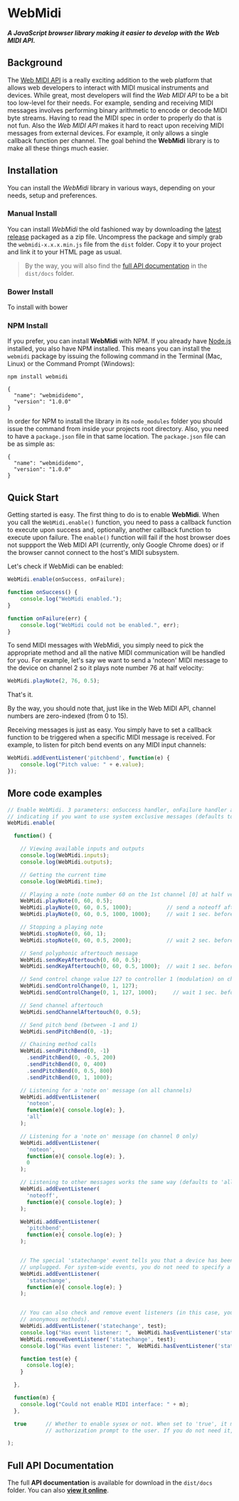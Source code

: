 # WebMidi
_**A JavaScript browser library making it easier to develop with the *Web MIDI API*.**_

## Background

The [Web MIDI API](https://webaudio.github.io/web-midi-api/) is a really exciting addition
to the web platform that allows web developers to interact with MIDI musical instruments 
and devices. While great, most developers will find the *Web MIDI API* to be a bit too 
low-level for their needs. For example, sending and receiving MIDI messages involves 
performing binary arithmetic to encode or decode MIDI byte streams. Having to read the 
MIDI spec in order to properly do that is not fun. Also the *Web MIDI API* makes it hard 
to react upon receiving MIDI messages from external devices. For example, it only allows a 
single callback function per channel. The goal behind the **WebMidi** library is to make
all these things much easier.

## Installation

You can install the *WebMidi* library in various ways, depending on your needs, setup and 
preferences.

### Manual Install

You can install *WebMidi* the old fashioned way by downloading the
[latest release](https://github.com/cotejp/webmidi/releases) packaged as a zip file.
Uncompress the package and simply grab the `webmidi-x.x.x.min.js` file from the `dist` 
folder. Copy it to your project and link it to your HTML page as usual. 

>By the way, you will also find the 
[full API documentation](http://cotejp.github.io/webmidi/classes/WebMidi.html) in the 
`dist/docs` folder.

### Bower Install

To install with bower


### NPM Install

If you prefer, you can install **WebMidi** with NPM. If you already have 
[Node.js](https://nodejs.org/) installed, you also have NPM installed. This means you can 
install the `webmidi` package by issuing the following command in the Terminal (Mac, 
Linux) or the Command Prompt (Windows):

    npm install webmidi
    
    {
      "name": "webmididemo",
      "version": "1.0.0"
    }
    
In order for NPM to install the library in its `node_modules` folder you should issue the 
command from inside your projects root directory. Also, you need to have a `package.json`
file in that same location. The `package.json` file can be as simple as:

    {
      "name": "webmididemo",
      "version": "1.0.0"
    }

## Quick Start

Getting started is easy. The first thing to do is to enable **WebMidi**. When you call the
`WebMidi.enable()` function, you need to pass a callback function to execute upon success
and, optionally, another callback function to execute upon failure. The `enable()` 
function will fail if the host browser does not suppport the Web MIDI API (currently, only 
Google Chrome does) or if the browser cannot connect to the host's MIDI subsystem.

Let's check if WebMidi can be enabled: 

```javascript
WebMidi.enable(onSuccess, onFailure);

function onSuccess() {
    console.log("WebMidi enabled.");
}

function onFailure(err) {
    console.log("WebMidi could not be enabled.", err);
}
```

To send MIDI messages with WebMidi, you simply need to pick the appropriate method and all
the native MIDI communication will be handled for you. For example, let's say we want to
send a 'noteon' MIDI message to the device on channel 2 so it plays note number 76 at half
velocity:

```javascript
WebMidi.playNote(2, 76, 0.5);
```

That's it.

By the way, you should note that, just like in the Web MIDI API, channel numbers are
zero-indexed (from 0 to 15).

Receiving messages is just as easy. You simply have to set a callback function to be
triggered when a specific MIDI message is received. For example, to listen for pitch bend
events on any MIDI input channels:

```javascript
WebMidi.addEventListener('pitchbend', function(e) {
    console.log("Pitch value: " + e.value);
});
```

## More code examples

```javascript
// Enable WebMidi. 3 parameters: onSuccess handler, onFailure handler and boolean
// indicating if you want to use system exclusive messages (defaults to false).
WebMidi.enable(

  function() { 

    // Viewing available inputs and outputs
    console.log(WebMidi.inputs);
    console.log(WebMidi.outputs);

    // Getting the current time
    console.log(WebMidi.time);

    // Playing a note (note number 60 on the 1st channel [0] at half velocity)
    WebMidi.playNote(0, 60, 0.5);
    WebMidi.playNote(0, 60, 0.5, 1000);           // send a noteoff after 1 sec.
    WebMidi.playNote(0, 60, 0.5, 1000, 1000);     // wait 1 sec. before playing

    // Stopping a playing note
    WebMidi.stopNote(0, 60, 1);
    WebMidi.stopNote(0, 60, 0.5, 2000);           // wait 2 sec. before stopping

    // Send polyphonic aftertouch message
    WebMidi.sendKeyAftertouch(0, 60, 0.5);
    WebMidi.sendKeyAftertouch(0, 60, 0.5, 1000);  // wait 1 sec. before sending

    // Send control change value 127 to controller 1 (modulation) on channel 0
    WebMidi.sendControlChange(0, 1, 127);
    WebMidi.sendControlChange(0, 1, 127, 1000);     // wait 1 sec. before sending

    // Send channel aftertouch
    WebMidi.sendChannelAftertouch(0, 0.5);

    // Send pitch bend (between -1 and 1)
    WebMidi.sendPitchBend(0, -1);

    // Chaining method calls
    WebMidi.sendPitchBend(0, -1)
      .sendPitchBend(0, -0.5, 200)
      .sendPitchBend(0, 0, 400)
      .sendPitchBend(0, 0.5, 800)
      .sendPitchBend(0, 1, 1000);

    // Listening for a 'note on' message (on all channels)
    WebMidi.addEventListener(
      'noteon',
      function(e){ console.log(e); },
      'all'
    );

    // Listening for a 'note on' message (on channel 0 only)
    WebMidi.addEventListener(
      'noteon',
      function(e){ console.log(e); },
      0
    );

    // Listening to other messages works the same way (defaults to 'all' channels)
    WebMidi.addEventListener(
      'noteoff',
      function(e){ console.log(e); }
    );

    WebMidi.addEventListener(
      'pitchbend',
      function(e){ console.log(e); }
    );


    // The special 'statechange' event tells you that a device has been plugged or
    // unplugged. For system-wide events, you do not need to specify a channel.
    WebMidi.addEventListener(
      'statechange',
      function(e){ console.log(e); }
    );


    // You can also check and remove event listeners (in this case, you shouldn't use
    // anonymous methods).
    WebMidi.addEventListener('statechange', test);
    console.log("Has event listener: ",  WebMidi.hasEventListener('statechange', test) );
    WebMidi.removeEventListener('statechange', test);
    console.log("Has event listener: ",  WebMidi.hasEventListener('statechange', test) );

    function test(e) {
      console.log(e);
    }

  },

  function(m) {
    console.log("Could not enable MIDI interface: " + m);
  },

  true      // Whether to enable sysex or not. When set to 'true', it might trigger an
            // authorization prompt to the user. If you do not need it, leave it to false.

);
```

## Full API Documentation

The full **API documentation** is available for download in the `dist/docs` folder. You
can also **[view it online](http://cotejp.github.io/webmidi/classes/WebMidi.html)**.
